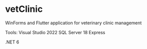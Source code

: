 # vetClinic
WinForms and Flutter application for veterinary clinic management

Tools:
Visual Studio 2022
SQL Server 18 Express

.NET 6
